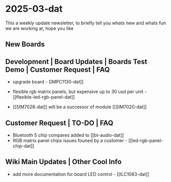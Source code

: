 
# 2025-03-dat

This a weekly update newsletter, to briefly tell you whats new and whats fun we are working at, hope you like

## New Boards



## Development | Board Updates | Boards Test Demo | Customer Request | FAQ

- upgrade board - [[MPC1130-dat]]
- flexible rgb matrix panels, but expensive up to 30 usd per unit - [[flexible-led-rgb-panel-dat]]

- [[SIM7028-dat]] will be a successor of module [[SIM7020-dat]]

## Customer Request | TO-DO | FAQ

- Bluetooth 5 chip compares added to [[bt-audio-dat]]
- RGB matrix panel chips issues founed by a customer - [[led-rgb-panel-chip-dat]]

## Wiki Main Updates | Other Cool Info

- add more documentation for board LED control - [[ILC1063-dat]]
